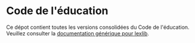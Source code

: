 # Code de l'éducation

Ce dépot contient toutes les versions consolidées du Code de l'éducation. Veuillez consulter la [documentation générique pour lexlib](https://github.com/lexlib/documentation/wiki).
